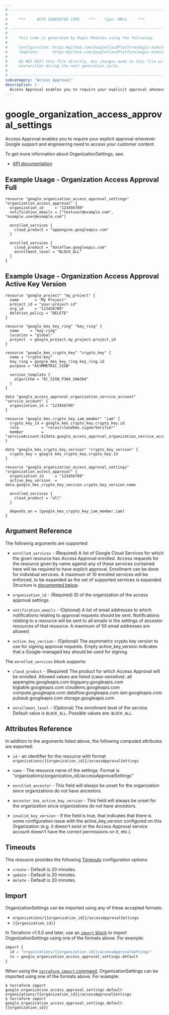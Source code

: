 ```yaml
---
# ----------------------------------------------------------------------------
#
#     ***     AUTO GENERATED CODE    ***    Type: MMv1     ***
#
# ----------------------------------------------------------------------------
#
#     This code is generated by Magic Modules using the following:
#
#     Configuration: https:#github.com/GoogleCloudPlatform/magic-modules/tree/main/mmv1/products/accessapproval/OrganizationSettings.yaml
#     Template:      https:#github.com/GoogleCloudPlatform/magic-modules/tree/main/mmv1/templates/terraform/resource.html.markdown.tmpl
#
#     DO NOT EDIT this file directly. Any changes made to this file will be
#     overwritten during the next generation cycle.
#
# ----------------------------------------------------------------------------
subcategory: "Access Approval"
description: |-
  Access Approval enables you to require your explicit approval whenever Google support and engineering need to access your customer content.
---
```


# google_organization_access_approval_settings

Access Approval enables you to require your explicit approval whenever Google support and engineering need to access your customer content.


To get more information about OrganizationSettings, see:

* [API documentation](https://cloud.google.com/access-approval/docs/reference/rest/v1/organizations)

## Example Usage - Organization Access Approval Full


```hcl
resource "google_organization_access_approval_settings" "organization_access_approval" {
  organization_id     = "123456789"
  notification_emails = ["testuser@example.com", "example.user@example.com"]

  enrolled_services {
  	cloud_product = "appengine.googleapis.com"
  }

  enrolled_services {
  	cloud_product = "dataflow.googleapis.com"
  	enrollment_level = "BLOCK_ALL"
  }
}
```
## Example Usage - Organization Access Approval Active Key Version


```hcl
resource "google_project" "my_project" {
  name       = "My Project"
  project_id = "your-project-id"
  org_id     = "123456789"
  deletion_policy = "DELETE"
}

resource "google_kms_key_ring" "key_ring" {
  name     = "key-ring"
  location = "global"
  project  = google_project.my_project.project_id
}

resource "google_kms_crypto_key" "crypto_key" {
  name = "crypto-key"
  key_ring = google_kms_key_ring.key_ring.id
  purpose = "ASYMMETRIC_SIGN"

  version_template {
    algorithm = "EC_SIGN_P384_SHA384"
  }
}

data "google_access_approval_organization_service_account" "service_account" {
  organization_id = "123456789"
}

resource "google_kms_crypto_key_iam_member" "iam" {
  crypto_key_id = google_kms_crypto_key.crypto_key.id
  role          = "roles/cloudkms.signerVerifier"
  member        = "serviceAccount:${data.google_access_approval_organization_service_account.service_account.account_email}"
}

data "google_kms_crypto_key_version" "crypto_key_version" {
  crypto_key = google_kms_crypto_key.crypto_key.id
}

resource "google_organization_access_approval_settings" "organization_access_approval" {
  organization_id     = "123456789"
  active_key_version  = data.google_kms_crypto_key_version.crypto_key_version.name

  enrolled_services {
  	cloud_product = "all"
  }

  depends_on = [google_kms_crypto_key_iam_member.iam]
}
```

## Argument Reference

The following arguments are supported:


* `enrolled_services` -
  (Required)
  A list of Google Cloud Services for which the given resource has Access Approval enrolled.
  Access requests for the resource given by name against any of these services contained here will be required
  to have explicit approval. Enrollment can be done for individual services.
  A maximum of 10 enrolled services will be enforced, to be expanded as the set of supported services is expanded.
  Structure is [documented below](#nested_enrolled_services).

* `organization_id` -
  (Required)
  ID of the organization of the access approval settings.


* `notification_emails` -
  (Optional)
  A list of email addresses to which notifications relating to approval requests should be sent.
  Notifications relating to a resource will be sent to all emails in the settings of ancestor
  resources of that resource. A maximum of 50 email addresses are allowed.

* `active_key_version` -
  (Optional)
  The asymmetric crypto key version to use for signing approval requests.
  Empty active_key_version indicates that a Google-managed key should be used for signing.



<a name="nested_enrolled_services"></a>The `enrolled_services` block supports:

* `cloud_product` -
  (Required)
  The product for which Access Approval will be enrolled. Allowed values are listed (case-sensitive):
    all
    appengine.googleapis.com
    bigquery.googleapis.com
    bigtable.googleapis.com
    cloudkms.googleapis.com
    compute.googleapis.com
    dataflow.googleapis.com
    iam.googleapis.com
    pubsub.googleapis.com
    storage.googleapis.com

* `enrollment_level` -
  (Optional)
  The enrollment level of the service.
  Default value is `BLOCK_ALL`.
  Possible values are: `BLOCK_ALL`.

## Attributes Reference

In addition to the arguments listed above, the following computed attributes are exported:

* `id` - an identifier for the resource with format `organizations/{{organization_id}}/accessApprovalSettings`

* `name` -
  The resource name of the settings. Format is "organizations/{organization_id}/accessApprovalSettings"

* `enrolled_ancestor` -
  This field will always be unset for the organization since organizations do not have ancestors.

* `ancestor_has_active_key_version` -
  This field will always be unset for the organization since organizations do not have ancestors.

* `invalid_key_version` -
  If the field is true, that indicates that there is some configuration issue with the active_key_version
  configured on this Organization (e.g. it doesn't exist or the Access Approval service account doesn't have the
  correct permissions on it, etc.).


## Timeouts

This resource provides the following
[Timeouts](https://developer.hashicorp.com/terraform/plugin/sdkv2/resources/retries-and-customizable-timeouts) configuration options:

- `create` - Default is 20 minutes.
- `update` - Default is 20 minutes.
- `delete` - Default is 20 minutes.

## Import


OrganizationSettings can be imported using any of these accepted formats:

* `organizations/{{organization_id}}/accessApprovalSettings`
* `{{organization_id}}`


In Terraform v1.5.0 and later, use an [`import` block](https://developer.hashicorp.com/terraform/language/import) to import OrganizationSettings using one of the formats above. For example:

```tf
import {
  id = "organizations/{{organization_id}}/accessApprovalSettings"
  to = google_organization_access_approval_settings.default
}
```

When using the [`terraform import` command](https://developer.hashicorp.com/terraform/cli/commands/import), OrganizationSettings can be imported using one of the formats above. For example:

```
$ terraform import google_organization_access_approval_settings.default organizations/{{organization_id}}/accessApprovalSettings
$ terraform import google_organization_access_approval_settings.default {{organization_id}}
```
